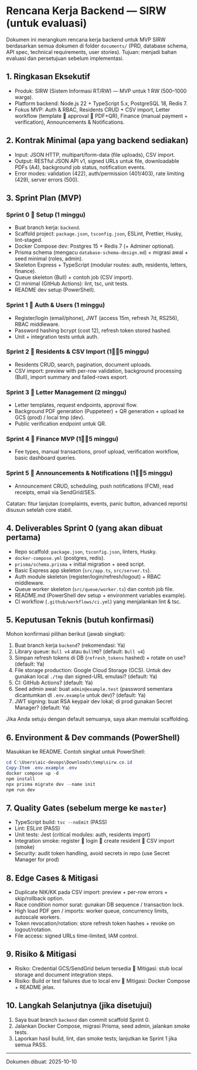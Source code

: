 # Rencana Kerja Backend — SIRW (untuk evaluasi)

Dokumen ini merangkum rencana kerja backend untuk MVP SIRW berdasarkan semua dokumen di folder `documents/` (PRD, database schema, API spec, technical requirements, user stories). Tujuan: menjadi bahan evaluasi dan persetujuan sebelum implementasi.

## 1. Ringkasan Eksekutif
- Produk: SIRW (Sistem Informasi RT/RW) — MVP untuk 1 RW (500–1000 warga).
- Platform backend: Node.js 22 + TypeScript 5.x, PostgreSQL 18, Redis 7.
- Fokus MVP: Auth & RBAC, Residents CRUD + CSV import, Letter workflow (template  approval  PDF+QR), Finance (manual payment + verification), Announcements & Notifications.

## 2. Kontrak Minimal (apa yang backend sediakan)
- Input: JSON HTTP, multipart/form-data (file uploads), CSV import.
- Output: RESTful JSON API v1, signed URLs untuk file, downloadable PDFs (A4), background job status, notification events.
- Error modes: validation (422), auth/permission (401/403), rate limiting (429), server errors (500).

## 3. Sprint Plan (MVP)

### Sprint 0  Setup (1 minggu)
- Buat branch kerja: `backend`.
- Scaffold project: `package.json`, `tsconfig.json`, ESLint, Prettier, Husky, lint-staged.
- Docker Compose dev: Postgres 15 + Redis 7 (+ Adminer optional).
- Prisma schema (mengacu `database-schema-design.md`) + migrasi awal + seed minimal (roles, admin).
- Skeleton Express + TypeScript (modular routes: auth, residents, letters, finance).
- Queue skeleton (Bull) + contoh job (CSV import).
- CI minimal (GitHub Actions): lint, tsc, unit tests.
- README dev setup (PowerShell).

### Sprint 1  Auth & Users (1 minggu)
- Register/login (email/phone), JWT (access 15m, refresh 7d, RS256), RBAC middleware.
- Password hashing bcrypt (cost 12), refresh token stored hashed.
- Unit + integration tests untuk auth.

### Sprint 2  Residents & CSV Import (15 minggu)
- Residents CRUD, search, pagination, document uploads.
- CSV import: preview with per-row validation, background processing (Bull), import summary and failed-rows export.

### Sprint 3  Letter Management (2 minggu)
- Letter templates, request endpoints, approval flow.
- Background PDF generation (Puppeteer) + QR generation + upload ke GCS (prod) / local tmp (dev).
- Public verification endpoint untuk QR.

### Sprint 4  Finance MVP (15 minggu)
- Fee types, manual transactions, proof upload, verification workflow, basic dashboard queries.

### Sprint 5  Announcements & Notifications (15 minggu)
- Announcement CRUD, scheduling, push notifications (FCM), read receipts, email via SendGrid/SES.

Catatan: fitur lanjutan (complaints, events, panic button, advanced reports) disusun setelah core stabil.

## 4. Deliverables Sprint 0 (yang akan dibuat pertama)
- Repo scaffold: `package.json`, `tsconfig.json`, linters, Husky.
- `docker-compose.yml` (postgres, redis).
- `prisma/schema.prisma` + initial migration + seed script.
- Basic Express app skeleton (`src/app.ts`, `src/server.ts`).
- Auth module skeleton (register/login/refresh/logout) + RBAC middleware.
- Queue worker skeleton (`src/queue/worker.ts`) dan contoh job file.
- README.md (PowerShell dev setup + environment variables example).
- CI workflow (`.github/workflows/ci.yml`) yang menjalankan lint & tsc.

## 5. Keputusan Teknis (butuh konfirmasi)
Mohon konfirmasi pilihan berikut (jawab singkat):

1. Buat branch kerja `backend`? (rekomendasi: Ya)
2. Library queue: `Bull v4` atau `BullMQ`? (default: `Bull v4`)
3. Simpan refresh tokens di DB (`refresh_tokens` hashed) + rotate on use? (default: Ya)
4. File storage production: Google Cloud Storage (GCS). Untuk dev gunakan local `./tmp` dan signed-URL emulasi? (default: Ya)
5. CI: GitHub Actions? (default: Ya)
6. Seed admin awal: buat `admin@example.test` (password sementara dicantumkan di `.env.example` untuk dev)? (default: Ya)
7. JWT signing: buat RSA keypair dev lokal; di prod gunakan Secret Manager? (default: Ya)

Jika Anda setuju dengan default semuanya, saya akan memulai scaffolding.

## 6. Environment & Dev commands (PowerShell)
Masukkan ke README. Contoh singkat untuk PowerShell:

```powershell
cd C:\Users\aic-devops\Downloads\temp\sirw.co.id
Copy-Item .env.example .env
docker compose up -d
npm install
npx prisma migrate dev --name init
npm run dev
```

## 7. Quality Gates (sebelum merge ke `master`)
- TypeScript build: `tsc --noEmit` (PASS)
- Lint: ESLint (PASS)
- Unit tests: Jest (critical modules: auth, residents import)
- Integration smoke: register  login  create resident  CSV import (smoke)
- Security: audit token handling, avoid secrets in repo (use Secret Manager for prod)

## 8. Edge Cases & Mitigasi
- Duplicate NIK/KK pada CSV import: preview + per-row errors + skip/rollback option.
- Race condition nomor surat: gunakan DB sequence / transaction lock.
- High load PDF gen / imports: worker queue, concurrency limits, autoscale workers.
- Token revocation/rotation: store refresh token hashes + revoke on logout/rotation.
- File access: signed URLs time-limited, IAM control.

## 9. Risiko & Mitigasi
- Risiko: Credential GCS/SendGrid belum tersedia  Mitigasi: stub local storage and document integration steps.
- Risiko: Build or test failures due to local env  Mitigasi: Docker Compose + README jelas.

## 10. Langkah Selanjutnya (jika disetujui)
1. Saya buat branch `backend` dan commit scaffold Sprint 0.
2. Jalankan Docker Compose, migrasi Prisma, seed admin, jalankan smoke tests.
3. Laporkan hasil build, lint, dan smoke tests; lanjutkan ke Sprint 1 jika semua PASS.

---

Dokumen dibuat: 2025-10-10
